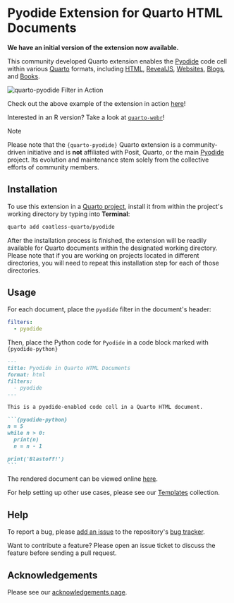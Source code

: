 # Pyodide Extension for Quarto HTML Documents

**We have an initial version of the extension now available.**

This community developed Quarto extension enables the [Pyodide](https://pyodide.org/en/stable/) code cell within various [Quarto](https://quarto.org/) formats, including [HTML](https://quarto.org/docs/output-formats/html-basics.html), [RevealJS](https://quarto.org/docs/presentations/revealjs/), [Websites](https://quarto.org/docs/websites/), [Blogs](https://quarto.org/docs/websites/website-blog.html), and [Books](https://quarto.org/docs/books). 

![`quarto-pyodide` Filter in Action](https://i.imgur.com/gzAyV8H.gif)

Check out the above example of the extension in action [here](https://quarto.thecoatlessprofessor.com/pyodide/examples/readme)!

Interested in an R version? Take a look at [`quarto-webr`](https://github.com/coatless/quarto-webr)!

> [!NOTE]
> Please note that the `{quarto-pyodide}` Quarto extension is a community-driven initiative and is **not** affiliated with Posit, Quarto, or the main [Pyodide](https://pyodide.org/en/stable/) project. Its evolution and maintenance stem solely from the collective efforts of community members.

## Installation 

To use this extension in a [Quarto project](https://quarto.org/docs/projects/quarto-projects.html), install it from within the project's working directory by typing into **Terminal**:

``` bash
quarto add coatless-quarto/pyodide
```

After the installation process is finished, the extension will be readily available for Quarto documents within the designated working directory. Please note that if you are working on projects located in different directories, you will need to repeat this installation step for each of those directories.

## Usage

For each document, place the `pyodide` filter in the document's header:

```yaml
filters:
  - pyodide
```

Then, place the Python code for `Pyodide` in a code block marked with `{pyodide-python}`

````markdown
---
title: Pyodide in Quarto HTML Documents
format: html
filters:
  - pyodide
---

This is a pyodide-enabled code cell in a Quarto HTML document.

```{pyodide-python}
n = 5
while n > 0:
  print(n)
  n = n - 1

print('Blastoff!')
```
````

The rendered document can be viewed online [here](https://quarto.thecoatlessprofessor.com/pyodide/examples/readme).

For help setting up other use cases, please see our [Templates](https://quarto.thecoatlessprofessor.com/pyodide/qpyodide-deployment-templates.html) collection.

## Help

To report a bug, please [add an issue](https://github.com/coatless-quarto/pyodide/issues/new) to the repository's [bug tracker](https://github.com/coatless-quarto/pyodide/issues).

Want to contribute a feature? Please open an issue ticket to discuss the feature before sending a pull request. 

## Acknowledgements

Please see our [acknowledgements page](https://quarto.thecoatlessprofessor.com/pyodide/qpyodide-acknowledgements.html).